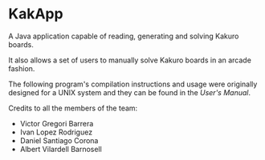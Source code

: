 # KakApp
A Java application capable of reading, generating and solving Kakuro boards. 

It also allows a set of users to manually solve Kakuro boards in an arcade fashion.

The following program's compilation instructions and usage were originally designed for a UNIX system and they can be found in the *User's Manual*.

Credits to all the members of the team:

+ Victor Gregori Barrera
+ Ivan Lopez Rodriguez
+ Daniel Santiago Corona
+ Albert Vilardell Barnosell
